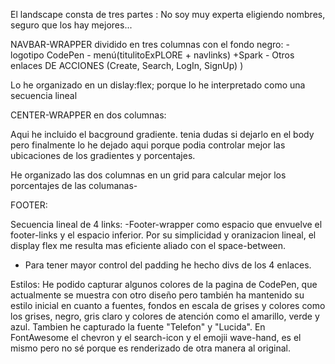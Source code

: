 El landscape consta de tres partes :
No soy muy experta eligiendo nombres, seguro que los hay mejores...

 NAVBAR-WRAPPER dividido en tres columnas con el fondo negro:
    - logotipo CodePen
    - menú(titulitoExPLORE + navlinks) +Spark
    - Otros enlaces DE ACCIONES (Create, Search, LogIn, SignUp) )

 Lo he organizado en un dislay:flex; porque lo he interpretado como una secuencia lineal 
      

CENTER-WRAPPER en dos columnas:

Aqui he incluido el bacground gradiente. tenia dudas si dejarlo en el body pero finalmente lo he dejado aqui porque podia controlar mejor las ubicaciones de los gradientes y porcentajes.

He organizado las dos columnas en un grid para calcular mejor los porcentajes de las columanas-

FOOTER:

Secuencia lineal de 4 links:
-Footer-wrapper como espacio que envuelve el footer-links y el espacio inferior.
Por su simplicidad y oranizacion lineal, el display flex me resulta mas eficiente aliado con el space-between.
- Para tener mayor control  del padding he hecho divs de los 4 enlaces.




 Estilos:
    He podido capturar algunos colores de la pagina de CodePen, 
    que actualmente se muestra con otro diseño pero también  ha mantenido su estilo inicial en cuanto a fuentes, fondos en escala de grises y colores como los grises, negro, gris claro y colores de atención como el amarillo, verde y azul.
    Tambien he capturado la fuente "Telefon" y "Lucida". 
    En FontAwesome el chevron y el search-icon y el emojii wave-hand, es el mismo pero no sé porque es renderizado de otra manera al original.

    

    

  
